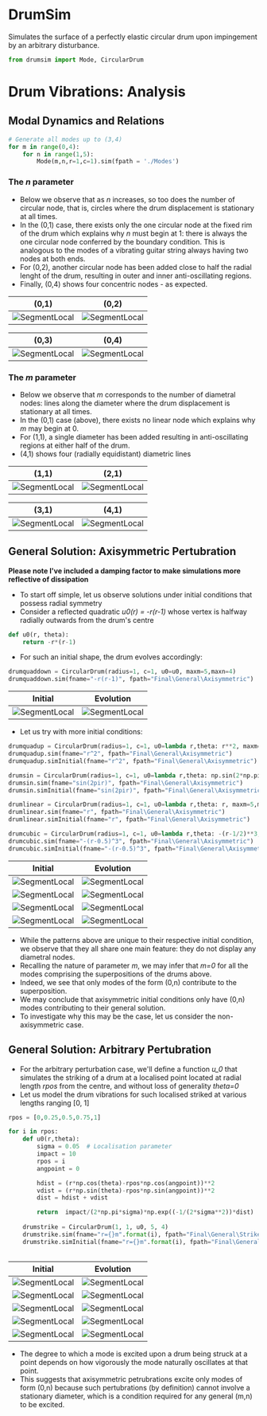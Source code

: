 # DrumSim
Simulates the surface of a perfectly elastic circular drum upon impingement by an arbitrary disturbance. 



```python
from drumsim import Mode, CircularDrum
```

# Drum Vibrations: Analysis

## Modal Dynamics and Relations


```python
# Generate all modes up to (3,4)
for m in range(0,4):
    for n in range(1,5):
        Mode(m,n,r=1,c=1).sim(fpath = './Modes')
```
### The *n* parameter
* Below we observe that as *n* increases, so too does the number of circular node, that is, circles where the drum displacement is stationary at all times.
* In the (0,1) case, there exists only the one circular node at the fixed rim of the drum which explains why *n* must begin at 1: there is always the one circular node conferred by the boundary condition. This is analogous to the modes of a vibrating guitar string always having two nodes at both ends.
* For (0,2), another circular node has been added close to half the radial lenght of the drum, resulting in outer and inner anti-oscillating regions. 
* Finally, (0,4) shows four concentric nodes - as expected.


|(0,1)|(0,2)| 
|---|---|
|![SegmentLocal](./Modes/(0,1).gif)|![SegmentLocal](./Modes/(0,2).gif)|

|(0,3)|(0,4)|
|---|---|
|![SegmentLocal](./Modes/(0,3).gif)|![SegmentLocal](./Modes/(0,4).gif)|


### The *m* parameter
* Below we observe that *m* corresponds to the number of diametral nodes: lines along the diameter where the drum displacement is stationary at all times.
* In the (0,1) case (above), there exists no linear node which explains why *m* may begin at 0.
* For (1,1), a single diameter has been added resulting in anti-oscillating regions at either half of the drum.
* (4,1) shows four (radially equidistant) diametric lines

|(1,1)|(2,1)| 
|---|---|
|![SegmentLocal](./Modes/(1,1).gif)|![SegmentLocal](./Modes/(2,1).gif)|

|(3,1)|(4,1)|
|---|---|
|![SegmentLocal](./Modes/(3,1).gif)|![SegmentLocal](./Modes/(4,1).gif)|


## General Solution: Axisymmetric Pertubration

**Please note I've included a damping factor to make simulations more reflective of dissipation**
* To start off simple, let us observe solutions under initial conditions that possess radial symmetry
* Consider a reflected quadratic *u0(r) = -r(r-1)* whose vertex is halfway radially outwards from the drum's centre

```python
def u0(r, theta):
    return -r*(r-1)
```

* For such an initial shape, the drum evolves accordingly:


```python
drumquaddown = CircularDrum(radius=1, c=1, u0=u0, maxm=5,maxn=4)
drumquaddown.sim(fname="-r(r-1)", fpath="Final\General\Axisymmetric")
```

|Initial|Evolution|
|---|---|
|![SegmentLocal](./general/-r(r-1).png)|![SegmentLocal](./general/-r(r-1).gif)|

* Let us try with more initial conditions:

```python
drumquadup = CircularDrum(radius=1, c=1, u0=lambda r,theta: r**2, maxm=5,maxn=4)
drumquadup.sim(fname="r^2", fpath="Final\General\Axisymmetric")
drumquadup.simInitial(fname="r^2", fpath="Final\General\Axisymmetric")

drumsin = CircularDrum(radius=1, c=1, u0=lambda r,theta: np.sin(2*np.pi*r), maxm=5,maxn=4)
drumsin.sim(fname="sin(2pir)", fpath="Final\General\Axisymmetric")
drumsin.simInitial(fname="sin(2pir)", fpath="Final\General\Axisymmetric")

drumlinear = CircularDrum(radius=1, c=1, u0=lambda r,theta: r, maxm=5,maxn=4)
drumlinear.sim(fname="r", fpath="Final\General\Axisymmetric")
drumlinear.simInitial(fname="r", fpath="Final\General\Axisymmetric")

drumcubic = CircularDrum(radius=1, c=1, u0=lambda r,theta: -(r-1/2)**3, maxm=5,maxn=4)
drumcubic.sim(fname="-(r-0.5)^3", fpath="Final\General\Axisymmetric")
drumcubic.simInitial(fname="-(r-0.5)^3", fpath="Final\General\Axisymmetric")
```


|Initial|Evolution|
|---|---|
|![SegmentLocal](./general/r^2.png)|![SegmentLocal](./general/r^2.gif)|
|![SegmentLocal](./general/sin(2pir).png)|![SegmentLocal](./general/sin(2pir).gif)|
|![SegmentLocal](./general/r.png)|![SegmentLocal](./general/r.gif)|
|![SegmentLocal](./general/-(r-0.5)^3.png) |![SegmentLocal](./general/-(r-0.5)^3.gif)|

* While the patterns above are unique to their respective initial condition, we observe that they all share one main feature: they do not display any diametral nodes.
* Recalling the nature of parameter *m*, we may infer that *m=0* for all the modes comprising the superpositions of the drums above.
* Indeed, we see that only modes of the form (0,n) contribute to the superposition.
* We may conclude that axisymmetric initial conditions only have (0,n) modes contributing to their general solution. 
* To investigate why this may be the case, let us consider the non-axisymmetric case. 

## General Solution: Arbitrary Pertubration

* For the arbitrary perturbation case, we'll define a function *u_0* that simulates the striking of a drum at a localised point located at radial length *rpos* from the centre, and without loss of generality *theta=0* 
* Let us model the drum vibrations for such localised striked at various lengths ranging [0, 1]

```python
rpos = [0,0.25,0.5,0.75,1]

for i in rpos:
    def u0(r,theta):
        sigma = 0.05  # Localisation parameter
        impact = 10
        rpos = i
        angpoint = 0

        hdist = (r*np.cos(theta)-rpos*np.cos(angpoint))**2
        vdist = (r*np.sin(theta)-rpos*np.sin(angpoint))**2
        dist = hdist + vdist

        return  impact/(2*np.pi*sigma)*np.exp((-1/(2*sigma**2))*dist)
    
    drumstrike = CircularDrum(1, 1, u0, 5, 4)
    drumstrike.sim(fname="r={}m".format(i), fpath="Final\General\Strike")
    drumstrike.simInitial(fname="r={}m".format(i), fpath="Final\General\Strike")
    
```

|Initial|Evolution|
|---|---|
|![SegmentLocal](./Strike/r=0m.png) | ![SegmentLocal](./Strike/r=0m.gif)|
|![SegmentLocal](./Strike/r=0.25m.png) | ![SegmentLocal](./Strike/r=0.25m.gif)|
|![SegmentLocal](./Strike/r=0.5m.png) | ![SegmentLocal](./Strike/r=0.5m.gif)|
|![SegmentLocal](./Strike/r=0.75m.png) | ![SegmentLocal](./Strike/r=0.75m.gif)|
|![SegmentLocal](./Strike/r=1m.png) | ![SegmentLocal](./Strike/r=1m.gif)|

* The degree to which a mode is excited upon a drum being struck at a point depends on how vigorously the mode naturally oscillates at that point. 
* This suggests that axisymmetric petrubrations excite only modes of form (0,n) because such pertubrations (by definition) cannot involve a stationary diameter, which is a condition required for any general (m,n) to be excited. 


